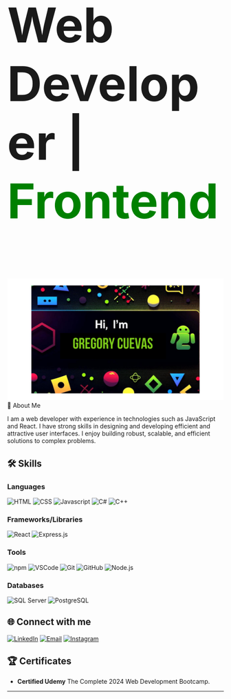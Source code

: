 <h3 style="font-size: 8em;">Web Developer | <strong style="color: green;">Frontend</strong></h3>

![Banner](https://github.com/GregCuevas/GregCuevas/blob/main/Gregory%20Cuevas.png)
🚀 About Me
<p>
I am a web developer with experience in technologies such as JavaScript and React. I have strong skills in designing and developing efficient and attractive user interfaces. I enjoy building robust, scalable, and efficient solutions to complex problems.
</p>


## 🛠️ Skills
### Languages
![HTML](https://img.shields.io/badge/HTML5-E34F26?style=for-the-badge&logo=html5&logoColor=white)
![CSS](https://img.shields.io/badge/CSS-1572B6?style=for-the-badge&logo=css3&logoColor=white)
![Javascript](https://img.shields.io/badge/Javascript-F0DB4F?style=for-the-badge&labelColor=black&logo=javascript&logoColor=F0DB4F)
![C#](https://img.shields.io/badge/C%23-6A1B9A?style=for-the-badge&logo=c-sharp&logoColor=white)
![C++](https://img.shields.io/badge/-C%2B%2B-00599C?style=for-the-badge&logo=c%2B%2B&logoColor=white)


### Frameworks/Libraries
![React](https://img.shields.io/badge/-React-61DBFB?style=for-the-badge&labelColor=black&logo=react&logoColor=61DBFB)
![Express.js](https://img.shields.io/badge/Express.js-000000?style=for-the-badge&logo=express&logoColor=white)



### Tools
![npm](https://img.shields.io/badge/-npm-CB3837?style=for-the-badge&logo=npm&logoColor=white)
![VSCode](https://img.shields.io/badge/Visual_Studio-0078d7?style=for-the-badge&logo=visual%20studio&logoColor=white)
![Git](https://img.shields.io/badge/Git-F05032?style=for-the-badge&logo=git&logoColor=white)
![GitHub](https://img.shields.io/badge/-GitHub-181717?style=for-the-badge&logo=github&logoColor=white)
![Node.js](https://img.shields.io/badge/-Node.js-339933?style=for-the-badge&logo=nodedotjs&logoColor=white)

### Databases
![SQL Server](https://img.shields.io/badge/-SQL%20Server-CC2927?style=for-the-badge&logo=microsoft-sql-server&logoColor=white)
![PostgreSQL](https://img.shields.io/badge/-PostgreSQL-336791?style=for-the-badge&logo=postgresql&logoColor=white)


## 🌐 Connect with me
[![LinkedIn](https://img.shields.io/badge/-LinkedIn-0A66C2?style=for-the-badge&logo=linkedin&logoColor=white)](https://linkedin.com/in/gregory-cuevas)
[![Email](https://img.shields.io/badge/-Email-D14836?style=for-the-badge&logo=gmail&logoColor=white)](mailto:gregoryjunior2101@gmail.com)
[![Instagram](https://img.shields.io/badge/-Instagram-000000?style=for-the-badge&logo=instagram&logoColor=E4405F&labelColor=000000)](https://instagram.com/gregory_junior/)




## 🏆 Certificates
- **Certified Udemy** The Complete 2024 Web Development Bootcamp.
---

